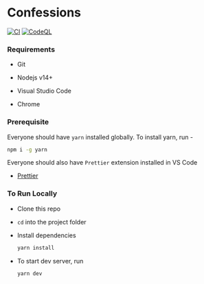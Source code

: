 # Confessions

[![CI](https://github.com/DivideE-ConqueR/confessions-client/actions/workflows/ci.yml/badge.svg)](https://github.com/DivideE-ConqueR/confessions-client/actions/workflows/ci.yml)
[![CodeQL](https://github.com/DivideE-ConqueR/confessions-client/actions/workflows/codeql.yml/badge.svg)](https://github.com/DivideE-ConqueR/confessions-client/actions/workflows/codeql.yml)

### Requirements

- Git

- Nodejs v14+

- Visual Studio Code

- Chrome

### Prerequisite

Everyone should have `yarn` installed globally.
To install yarn, run -

```bash
npm i -g yarn
```

Everyone should also have `Prettier` extension installed in VS Code

- [Prettier](https://marketplace.visualstudio.com/items?itemName=esbenp.prettier-vscode)

### To Run Locally

- Clone this repo

- `cd` into the project folder

- Install dependencies

  ```bash
  yarn install
  ```

- To start dev server, run
  ```bash
  yarn dev
  ```
